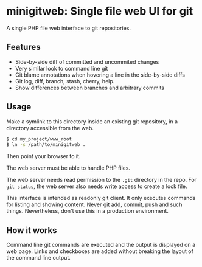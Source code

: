 minigitweb: Single file web UI for git
======================================

A single PHP file web interface to git repositories.

Features
--------

* Side-by-side diff of committed and uncommited changes
* Very similar look to command line git
* Git blame annotations when hovering a line in the side-by-side diffs
* Git log, diff, branch, stash, cherry, help.
* Show differences between branches and arbitrary commits

Usage
-----

Make a symlink to this directory inside an existing git repository, in a
directory accessible from the web.

``` bash
$ cd my_project/www_root
$ ln -s /path/to/minigitweb .
```

Then point your browser to it.

The web server must be able to handle PHP files.

The web server needs read permission to the `.git` directory in the repo. For
`git status`, the web server also needs write access to create a lock file.

This interface is intended as readonly git client. It only executes commands for
listing and showing content. Never git add, commit, push and such things.
Nevertheless, don't use this in a production environment.

How it works
------------

Command line git commands are executed and the output is displayed on a web
page. Links and checkboxes are added without breaking the layout of the command
line output.
